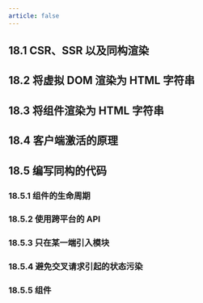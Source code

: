 ```yaml
---
article: false
---
```

## 18.1 CSR、SSR 以及同构渲染

## 18.2 将虚拟 DOM 渲染为 HTML 字符串

## 18.3 将组件渲染为 HTML 字符串

## 18.4 客户端激活的原理

## 18.5 编写同构的代码

### 18.5.1 组件的生命周期

### 18.5.2 使用跨平台的 API

### 18.5.3 只在某一端引入模块

### 18.5.4 避免交叉请求引起的状态污染

### 18.5.5 组件